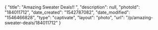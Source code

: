 {
    "title": "Amazing Sweater Deals!! ",
    "description": null,
    "photoId": "184011712",
    "date_created": "1542787082",
    "date_modified": "1546466828",
    "type": "captivate",
    "layout": "photo",
    "url": "\/p\/amazing-sweater-deals\/184011712"
}